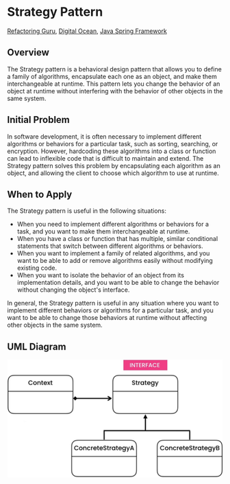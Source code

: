 # Strategy Pattern
[Refactoring Guru](https://refactoring.guru/design-patterns/strategy), [Digital Ocean](https://www.digitalocean.com/community/tutorials/strategy-design-pattern-in-java-example-tutorial), [Java Spring Framework](https://springframework.guru/gang-of-four-design-patterns/strategy-pattern/)

## Overview
The Strategy pattern is a behavioral design pattern that allows you to define a family of algorithms, encapsulate each one as an object, and make them interchangeable at runtime. This pattern lets you change the behavior of an object at runtime without interfering with the behavior of other objects in the same system.

## Initial Problem
In software development, it is often necessary to implement different algorithms or behaviors for a particular task, such as sorting, searching, or encryption. However, hardcoding these algorithms into a class or function can lead to inflexible code that is difficult to maintain and extend. The Strategy pattern solves this problem by encapsulating each algorithm as an object, and allowing the client to choose which algorithm to use at runtime.

## When to Apply
The Strategy pattern is useful in the following situations:

* When you need to implement different algorithms or behaviors for a task, and you want to make them interchangeable at runtime.
* When you have a class or function that has multiple, similar conditional statements that switch between different algorithms or behaviors.
* When you want to implement a family of related algorithms, and you want to be able to add or remove algorithms easily without modifying existing code.
* When you want to isolate the behavior of an object from its implementation details, and you want to be able to change the behavior without changing the object's interface.

In general, the Strategy pattern is useful in any situation where you want to implement different behaviors or algorithms for a particular task, and you want to be able to change those behaviors at runtime without affecting other objects in the same system.

## UML Diagram

![Alt text](/src/behavioral/strategy/UML.jpg)
